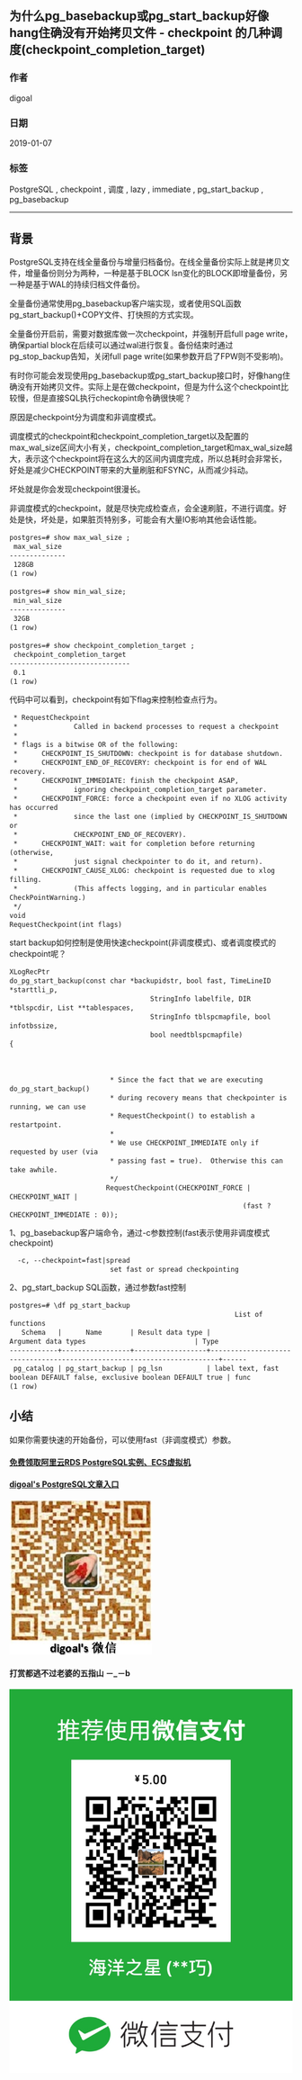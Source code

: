 ## 为什么pg_basebackup或pg_start_backup好像hang住确没有开始拷贝文件 - checkpoint 的几种调度(checkpoint_completion_target)  
      
### 作者      
digoal      
      
### 日期      
2019-01-07      
      
### 标签      
PostgreSQL , checkpoint , 调度 , lazy , immediate , pg_start_backup , pg_basebackup  
      
----      
      
## 背景     
PostgreSQL支持在线全量备份与增量归档备份。在线全量备份实际上就是拷贝文件，增量备份则分为两种，一种是基于BLOCK lsn变化的BLOCK即增量备份，另一种是基于WAL的持续归档文件备份。  
  
全量备份通常使用pg_basebackup客户端实现，或者使用SQL函数pg_start_backup()+COPY文件、打快照的方式实现。  
  
全量备份开启前，需要对数据库做一次checkpoint，并强制开启full page write，确保partial block在后续可以通过wal进行恢复。备份结束时通过pg_stop_backup告知，关闭full page write(如果参数开启了FPW则不受影响)。  
  
有时你可能会发现使用pg_basebackup或pg_start_backup接口时，好像hang住确没有开始拷贝文件。实际上是在做checkpoint，但是为什么这个checkpoint比较慢，但是直接SQL执行checkopint命令确很快呢？  
  
原因是checkpoint分为调度和非调度模式。  
  
调度模式的checkpoint和checkpoint_completion_target以及配置的max_wal_size区间大小有关，checkpoint_completion_target和max_wal_size越大，表示这个checkpoint将在这么大的区间内调度完成，所以总耗时会非常长，好处是减少CHECKPOINT带来的大量刷脏和FSYNC，从而减少抖动。  
  
坏处就是你会发现checkpoint很漫长。  
  
非调度模式的checkpoint，就是尽快完成检查点，会全速刷脏，不进行调度。好处是快，坏处是，如果脏页特别多，可能会有大量IO影响其他会话性能。  
  
```  
postgres=# show max_wal_size ;  
 max_wal_size   
--------------  
 128GB  
(1 row)  
  
postgres=# show min_wal_size;  
 min_wal_size   
--------------  
 32GB  
(1 row)  
             
postgres=# show checkpoint_completion_target ;  
 checkpoint_completion_target   
------------------------------  
 0.1  
(1 row)  
```  
  
代码中可以看到，checkpoint有如下flag来控制检查点行为。  
  
```  
 * RequestCheckpoint  
 *              Called in backend processes to request a checkpoint  
 *  
 * flags is a bitwise OR of the following:  
 *      CHECKPOINT_IS_SHUTDOWN: checkpoint is for database shutdown.  
 *      CHECKPOINT_END_OF_RECOVERY: checkpoint is for end of WAL recovery.  
 *      CHECKPOINT_IMMEDIATE: finish the checkpoint ASAP,  
 *              ignoring checkpoint_completion_target parameter.  
 *      CHECKPOINT_FORCE: force a checkpoint even if no XLOG activity has occurred  
 *              since the last one (implied by CHECKPOINT_IS_SHUTDOWN or  
 *              CHECKPOINT_END_OF_RECOVERY).  
 *      CHECKPOINT_WAIT: wait for completion before returning (otherwise,  
 *              just signal checkpointer to do it, and return).  
 *      CHECKPOINT_CAUSE_XLOG: checkpoint is requested due to xlog filling.  
 *              (This affects logging, and in particular enables CheckPointWarning.)  
 */  
void  
RequestCheckpoint(int flags)  
```  
  
start backup如何控制是使用快速checkpoint(非调度模式)、或者调度模式的checkpoint呢？  
  
```  
XLogRecPtr  
do_pg_start_backup(const char *backupidstr, bool fast, TimeLineID *starttli_p,  
                                   StringInfo labelfile, DIR *tblspcdir, List **tablespaces,  
                                   StringInfo tblspcmapfile, bool infotbssize,  
                                   bool needtblspcmapfile)  
{  
  
  
  
                         * Since the fact that we are executing do_pg_start_backup()  
                         * during recovery means that checkpointer is running, we can use  
                         * RequestCheckpoint() to establish a restartpoint.  
                         *  
                         * We use CHECKPOINT_IMMEDIATE only if requested by user (via  
                         * passing fast = true).  Otherwise this can take awhile.  
                         */  
                        RequestCheckpoint(CHECKPOINT_FORCE | CHECKPOINT_WAIT |  
                                                          (fast ? CHECKPOINT_IMMEDIATE : 0));  
```  
  
1、pg_basebackup客户端命令，通过-c参数控制(fast表示使用非调度模式checkpoint)  
  
```  
  -c, --checkpoint=fast|spread  
                         set fast or spread checkpointing  
```  
  
2、pg_start_backup SQL函数，通过参数fast控制  
  
```  
postgres=# \df pg_start_backup  
                                                        List of functions  
   Schema   |      Name       | Result data type |                          Argument data types                           | Type   
------------+-----------------+------------------+------------------------------------------------------------------------+------  
 pg_catalog | pg_start_backup | pg_lsn           | label text, fast boolean DEFAULT false, exclusive boolean DEFAULT true | func  
(1 row)  
```  
  
## 小结  
如果你需要快速的开始备份，可以使用fast（非调度模式）参数。  
    
  
  
  
  
  
  
  
  
  
#### [免费领取阿里云RDS PostgreSQL实例、ECS虚拟机](https://free.aliyun.com/ "57258f76c37864c6e6d23383d05714ea")
  
  
#### [digoal's PostgreSQL文章入口](https://github.com/digoal/blog/blob/master/README.md "22709685feb7cab07d30f30387f0a9ae")
  
  
![digoal's weixin](../pic/digoal_weixin.jpg "f7ad92eeba24523fd47a6e1a0e691b59")
  
  
  
  
  
  
#### 打赏都逃不过老婆的五指山 －_－b  
![wife's weixin ds](../pic/wife_weixin_ds.jpg "acd5cce1a143ef1d6931b1956457bc9f")
  

